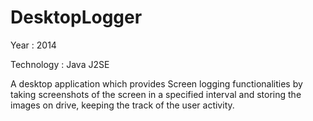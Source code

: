 # DesktopLogger

Year : 2014

Technology : Java J2SE

A desktop application which provides Screen logging functionalities by taking screenshots of the screen in a specified interval and storing the images on drive, keeping the track of the user activity. 

